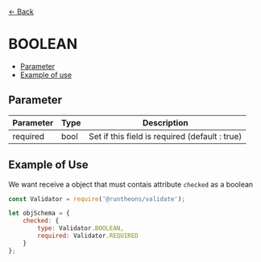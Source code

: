 [<- Back](https://github.com/Runtheons/runtheons-validate#type)

# BOOLEAN

- [Parameter](https://github.com/Runtheons/runtheons-validate/blob/master/doc/boolean.md#parameter)
- [Example of use](https://github.com/Runtheons/runtheons-validate/blob/master/doc/boolean.md#example-of-use)

## Parameter

| Parameter | Type | Description                                    |
| --------- | ---- | ---------------------------------------------- |
| required  | bool | Set if this field is required (default : true) |

## Example of Use

We want receive a object that must contais attribute `checked` as a boolean

```javascript
const Validator = require('@runtheons/validate');

let objSchema = {
	checked: {
		type: Validator.BOOLEAN,
		required: Validator.REQUIRED
	}
};
```
